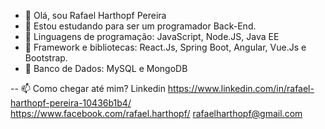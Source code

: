 - 👋  Olá, sou Rafael Harthopf Pereira
- 👀  Estou estudando para ser um programador Back-End.
- 🌱  Linguagens de programação: JavaScript, Node.JS, Java EE
- 🌱  Framework e bibliotecas: React.Js, Spring Boot, Angular, Vue.Js e Bootstrap.
- 🌱  Banco de Dados: MySQL e MongoDB


-- 📫 Como chegar até mim? Linkedin https://www.linkedin.com/in/rafael-harthopf-pereira-10436b1b4/  
                                    https://www.facebook.com/rafael.harthopf/
                                    rafaelharthopf@gmail.com



<!---
rafaelharthopf/rafaelharthopf is a ✨ special ✨ repository because its `README.md` (this file) appears on your GitHub profile.
You can click the Preview link to take a look at your changes.
--->
